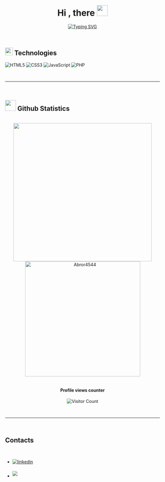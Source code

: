 
<h1 align="center"><b>Hi , there </b><img src="https://media.giphy.com/media/hvRJCLFzcasrR4ia7z/giphy.gif" width="35"></h1>

<p align="center">
  <a href="https://git.io/typing-svg"><img src="https://readme-typing-svg.herokuapp.com?fontTime+New+Roman&color=cyan&size=25&center=true&vCenter=true&width=600&height=100&lines=My+name+is+Abror;Frontend+%2B+Backend+;Fullstack+Web+developer" alt="Typing SVG" /></a>
</p>

<br>

## <img src="https://media2.giphy.com/media/QssGEmpkyEOhBCb7e1/giphy.gif?cid=ecf05e47a0n3gi1bfqntqmob8g9aid1oyj2wr3ds3mg700bl&rid=giphy.gif" width ="25"><b> Technologies </b>

<p align="center">

    
   ![HTML5](https://img.shields.io/badge/HTML5%20-%23E34F26.svg?style=for-the-badge&logo=html5&logoColor=white)
   ![CSS3](https://img.shields.io/badge/CSS%20-%231572B6.svg?style=for-the-badge&logo=css3&logoColor=white)
   ![JavaScript](https://img.shields.io/badge/JavaScript%20-%23F7DF1E.svg?style=for-the-badge&logo=javascript&logoColor=black)
   ![PHP](https://img.shields.io/badge/PHP%20-%231572B6.svg?style=for-the-badge&logo=php&logoColor=white)


<br>

-----

<br>


## <img src="https://media.giphy.com/media/iY8CRBdQXODJSCERIr/giphy.gif" width="35"><b> Github Statistics </b>
<br>

<div align="center">

<a href="https://github.com/Abror4544/">
  <img src="https://github-readme-stats.vercel.app/api?username=Abror4544&include_all_commits=true&count_private=true&show_icons=true&line_height=20&title_color=7A7ADB&icon_color=2234AE&text_color=D3D3D3&bg_color=0,000000,130F40" width="450"/>
  <img src="https://github-readme-stats.vercel.app/api/top-langs?username=Abror4544&show_icons=true&locale=en&layout=compact&line_height=20&title_color=7A7ADB&icon_color=2234AE&text_color=D3D3D3&bg_color=0,000000,130F40" width="375"  alt="Abror4544"/>

</a>
</div>

<br>

<div align='center'>

#### Profile views counter
![Visitor Count](https://profile-counter.glitch.me/{Abror4544}/count.svg)

</div>

<br>

-----

<br>

## <b> Contacts</b>
<br>
<div align='left'>

<ul>

<li>
<a href="https://www.instagram.com/abror_azamatovic/" target="_blank">
<img src="https://img.shields.io/badge/instagram:Abror4544-%2300acee.svg?color=405DE6&style=for-the-badge&logo=instagram&logoColor=white" alt=linkedin style="margin-bottom: 5px;"/>
</a>
</li>

<br>

<li>
<a href="mailto:corporationsystems7@gmail.com" target="_blank">
<img src="https://img.shields.io/badge/gmail:Abror4544-%23EA4335.svg?style=for-the-badge&logo=gmail&logoColor=white" t=mail style="margin-bottom: 5px;" />
</a>
</li>
	
</ul>
</div>

<br>
<br>
